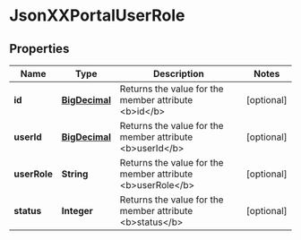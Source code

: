
# JsonXXPortalUserRole

## Properties
Name | Type | Description | Notes
------------ | ------------- | ------------- | -------------
**id** | [**BigDecimal**](BigDecimal.md) | Returns the value for the member attribute &lt;b&gt;id&lt;/b&gt; |  [optional]
**userId** | [**BigDecimal**](BigDecimal.md) | Returns the value for the member attribute &lt;b&gt;userId&lt;/b&gt; |  [optional]
**userRole** | **String** | Returns the value for the member attribute &lt;b&gt;userRole&lt;/b&gt; |  [optional]
**status** | **Integer** | Returns the value for the member attribute &lt;b&gt;status&lt;/b&gt; |  [optional]



